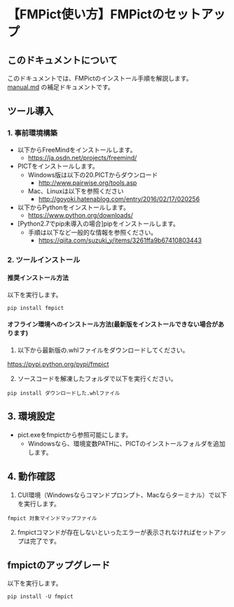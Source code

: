 # 【FMPict使い方】FMPictのセットアップ

## このドキュメントについて

このドキュメントでは、FMPictのインストール手順を解説します。  
[manual.md](manual.md) の補足ドキュメントです。

## ツール導入

### 1. 事前環境構築

* 以下からFreeMindをインストールします。  
    * https://ja.osdn.net/projects/freemind/
* PICTをインストールします。
    * Windows版は以下の20.PICTからダウンロード
        * http://www.pairwise.org/tools.asp
    * Mac、Linuxは以下を参照ください
        * http://goyoki.hatenablog.com/entry/2016/02/17/020256
* 以下からPythonをインストールします。
    * https://www.python.org/downloads/
* [Python2.7でpip未導入の場合]pipをインストールします。
    * 手順は以下など一般的な情報を参照ください。
        * https://qiita.com/suzuki_y/items/3261ffa9b67410803443

### 2. ツールインストール

#### 推奨インストール方法

以下を実行します。

```
pip install fmpict
```

#### オフライン環境へのインストール方法(最新版をインストールできない場合があります)

1. 以下から最新版の.whlファイルをダウンロードしてください。

https://pypi.python.org/pypi/fmpict

2. ソースコードを解凍したフォルダで以下を実行ください。

```
pip install ダウンロードした.whlファイル
```

## 3. 環境設定

* pict.exeをfmpictから参照可能にします。
    * Windowsなら、環境変数PATHに、PICTのインストールフォルダを追加します。

## 4. 動作確認

1. CUI環境（Windowsならコマンドプロンプト、Macならターミナル）で以下を実行します。  

```
fmpict 対象マインドマップファイル
```

2. fmpictコマンドが存在しないといったエラーが表示されなければセットアップは完了です。

## fmpictのアップグレード

以下を実行します。

```
pip install -U fmpict
```
